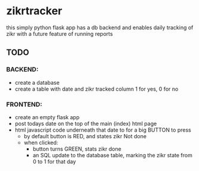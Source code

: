# zikrtracker
this simply python flask app has a db backend and enables daily tracking of zikr with a future feature of running reports

## TODO

### BACKEND:
- create a database 
- create a table with date and zikr tracked column 1 for yes, 0 for no

### FRONTEND:
- create an empty flask app
- post todays date on the top of the main (index) html page
- html javascript code underneath that date to for a big BUTTON to press
  - by default button is RED, and states zikr Not done
  - when clicked:
      - button turns GREEN, stats zikr done
      - an SQL update to the database table, marking the zikr state from 0 to 1 for that day
     
